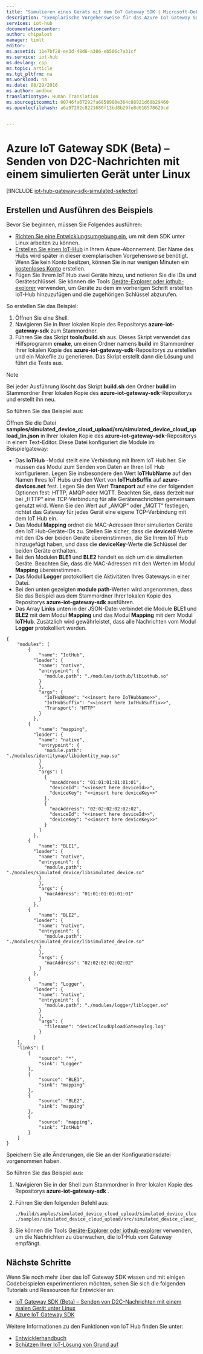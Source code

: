 ```yaml
---
title: "Simulieren eines Geräts mit dem IoT Gateway SDK | Microsoft-Dokumentation"
description: "Exemplarische Vorgehensweise für das Azure IoT Gateway SDK unter Verwendung von Linux, um zu veranschaulichen, wie Telemetriedaten mithilfe des Azure IoT Gateway SDK von einem simulierten Gerät gesendet werden."
services: iot-hub
documentationcenter: 
author: chipalost
manager: timlt
editor: 
ms.assetid: 11e7bf28-ee3d-48d6-a386-eb506c7a31cf
ms.service: iot-hub
ms.devlang: cpp
ms.topic: article
ms.tgt_pltfrm: na
ms.workload: na
ms.date: 08/29/2016
ms.author: andbuc
translationtype: Human Translation
ms.sourcegitcommit: 00746fa67292fa6858980e364c88921d60b29460
ms.openlocfilehash: a6a97202c8221680f13bd8b29fe8d616578629cd


---
```

# <a name="azure-iot-gateway-sdk--send-device-to-cloud-messages-with-a-simulated-device-using-linux"></a>Azure IoT Gateway SDK (Beta) – Senden von D2C-Nachrichten mit einem simulierten Gerät unter Linux
[!INCLUDE [iot-hub-gateway-sdk-simulated-selector](../../includes/iot-hub-gateway-sdk-simulated-selector.md)]

## <a name="build-and-run-the-sample"></a>Erstellen und Ausführen des Beispiels
Bevor Sie beginnen, müssen Sie Folgendes ausführen:

* [Richten Sie eine Entwicklungsumgebung ein][lnk-setupdevbox], um mit dem SDK unter Linux arbeiten zu können.
* [Erstellen Sie einen IoT-Hub][lnk-create-hub] in Ihrem Azure-Abonnement. Der Name des Hubs wird später in dieser exemplarischen Vorgehensweise benötigt. Wenn Sie kein Konto besitzen, können Sie in nur wenigen Minuten ein [kostenloses Konto][lnk-free-trial] erstellen.
* Fügen Sie Ihrem IoT Hub zwei Geräte hinzu, und notieren Sie die IDs und Geräteschlüssel. Sie können die Tools [Geräte-Explorer oder iothub-explorer][lnk-explorer-tools] verwenden, um Geräte zu dem im vorherigen Schritt erstellten IoT-Hub hinzuzufügen und die zugehörigen Schlüssel abzurufen.

So erstellen Sie das Beispiel:

1. Öffnen Sie eine Shell.
2. Navigieren Sie in Ihrer lokalen Kopie des Repositorys **azure-iot-gateway-sdk** zum Stammordner.
3. Führen Sie das Skript **tools/build.sh** aus. Dieses Skript verwendet das Hilfsprogramm **cmake**, um einen Ordner namens **build** im Stammordner Ihrer lokalen Kopie des **azure-iot-gateway-sdk**-Repositorys zu erstellen und ein Makefile zu generieren. Das Skript erstellt dann die Lösung und führt die Tests aus.

> [!NOTE]
> Bei jeder Ausführung löscht das Skript **build.sh** den Ordner **build** im Stammordner Ihrer lokalen Kopie des **azure-iot-gateway-sdk**-Repositorys und erstellt ihn neu.
> 
> 

So führen Sie das Beispiel aus:

Öffnen Sie die Datei **samples/simulated_device_cloud_upload/src/simulated_device_cloud_upload_lin.json** in Ihrer lokalen Kopie des **azure-iot-gateway-sdk**-Repositorys in einem Text-Editor. Diese Datei konfiguriert die Module im Beispielgateway:

* Das **IoTHub** -Modul stellt eine Verbindung mit Ihrem IoT Hub her. Sie müssen das Modul zum Senden von Daten an Ihren IoT Hub konfigurieren. Legen Sie insbesondere den Wert **IoTHubName** auf den Namen Ihres IoT Hubs und den Wert von **IoTHubSuffix** auf **azure-devices.net** fest. Legen Sie den Wert **Transport** auf eine der folgenden Optionen fest: HTTP, AMQP oder MQTT. Beachten Sie, dass derzeit nur bei „HTTP“ eine TCP-Verbindung für alle Gerätenachrichten gemeinsam genutzt wird. Wenn Sie den Wert auf „AMQP“ oder „MQTT“ festlegen, richtet das Gateway für jedes Gerät eine eigene TCP-Verbindung mit dem IoT Hub ein.
* Das Modul **Mapping** ordnet die MAC-Adressen Ihrer simulierten Geräte den IoT Hub-Geräte-IDs zu. Stellen Sie sicher, dass die **deviceId**-Werte mit den IDs der beiden Geräte übereinstimmen, die Sie Ihrem IoT Hub hinzugefügt haben, und dass die **deviceKey**-Werte die Schlüssel der beiden Geräte enthalten.
* Bei den Modulen **BLE1** und **BLE2** handelt es sich um die simulierten Geräte. Beachten Sie, dass die MAC-Adressen mit den Werten im Modul **Mapping** übereinstimmen.
* Das Modul **Logger** protokolliert die Aktivitäten Ihres Gateways in einer Datei.
* Bei den unten gezeigten **module path**-Werten wird angenommen, dass Sie das Beispiel aus dem Stammordner Ihrer lokalen Kopie des Repositorys **azure-iot-gateway-sdk** ausführen.
* Das Array **Links** unten in der JSON-Datei verbindet die Module **BLE1** und **BLE2** mit dem Modul **Mapping** und das Modul **Mapping** mit dem Modul **IoTHub**. Zusätzlich wird gewährleistet, dass alle Nachrichten vom Modul **Logger** protokolliert werden.

```
{
    "modules": [
        {
            "name": "IotHub",
          "loader": {
            "name": "native",
            "entrypoint": {
              "module.path": "./modules/iothub/libiothub.so"
            }
            },
            "args": {
              "IoTHubName": "<<insert here IoTHubName>>",
              "IoTHubSuffix": "<<insert here IoTHubSuffix>>",
              "Transport": "HTTP"
            }
          },
        {
            "name": "mapping",
          "loader": {
            "name": "native",
            "entrypoint": {
              "module.path": "./modules/identitymap/libidentity_map.so"
            }
            },
            "args": [
              {
                "macAddress": "01:01:01:01:01:01",
                "deviceId": "<<insert here deviceId>>",
                "deviceKey": "<<insert here deviceKey>>"
              },
              {
                "macAddress": "02:02:02:02:02:02",
                "deviceId": "<<insert here deviceId>>",
                "deviceKey": "<<insert here deviceKey>>"
              }
            ]
          },
        {
            "name": "BLE1",
          "loader": {
            "name": "native",
            "entrypoint": {
              "module.path": "./modules/simulated_device/libsimulated_device.so"
            }
            },
            "args": {
              "macAddress": "01:01:01:01:01:01"
            }
          },
        {
            "name": "BLE2",
          "loader": {
            "name": "native",
            "entrypoint": {
              "module.path": "./modules/simulated_device/libsimulated_device.so"
            }
            },
            "args": {
              "macAddress": "02:02:02:02:02:02"
            }
          },
        {
            "name": "Logger",
          "loader": {
            "name": "native",
            "entrypoint": {
              "module.path": "./modules/logger/liblogger.so"
            }
            },
            "args": {
              "filename": "deviceCloudUploadGatewaylog.log"
            }
          }
    ],
    "links": [
        {
            "source": "*",
            "sink": "Logger"
        },
        {
            "source": "BLE1",
            "sink": "mapping"
        },
        {
            "source": "BLE2",
            "sink": "mapping"
        },
        {
            "source": "mapping",
            "sink": "IotHub"
        }
    ]
}
```

Speichern Sie alle Änderungen, die Sie an der Konfigurationsdatei vorgenommen haben.

So führen Sie das Beispiel aus:

1. Navigieren Sie in der Shell zum Stammordner in Ihrer lokalen Kopie des Repositorys **azure-iot-gateway-sdk** .
2. Führen Sie den folgenden Befehl aus:
   
    ```
    ./build/samples/simulated_device_cloud_upload/simulated_device_cloud_upload_sample ./samples/simulated_device_cloud_upload/src/simulated_device_cloud_upload_lin.json
    ```
3. Sie können die Tools [Geräte-Explorer oder iothub-explorer][lnk-explorer-tools] verwenden, um die Nachrichten zu überwachen, die IoT-Hub vom Gateway empfängt.

## <a name="next-steps"></a>Nächste Schritte
Wenn Sie noch mehr über das IoT Gateway SDK wissen und mit einigen Codebeispielen experimentieren möchten, sehen Sie sich die folgenden Tutorials und Ressourcen für Entwickler an:

* [IoT Gateway SDK (Beta) – Senden von D2C-Nachrichten mit einem realen Gerät unter Linux][lnk-physical-device]
* [Azure IoT Gateway SDK][lnk-gateway-sdk]

Weitere Informationen zu den Funktionen von IoT Hub finden Sie unter:

* [Entwicklerhandbuch][lnk-devguide]
* [Schützen Ihrer IoT-Lösung von Grund auf][lnk-securing]

<!-- Links -->
[lnk-setupdevbox]: https://github.com/Azure/azure-iot-gateway-sdk/blob/master/doc/devbox_setup.md
[lnk-free-trial]: https://azure.microsoft.com/pricing/free-trial/
[lnk-explorer-tools]: https://github.com/Azure/azure-iot-sdks/blob/master/doc/manage_iot_hub.md
[lnk-gateway-sdk]: https://github.com/Azure/azure-iot-gateway-sdk/

[lnk-physical-device]: iot-hub-gateway-sdk-physical-device.md

[lnk-devguide]: iot-hub-devguide.md
[lnk-securing]: iot-hub-security-ground-up.md
[lnk-create-hub]: iot-hub-create-through-portal.md



<!--HONumber=Nov16_HO5-->


